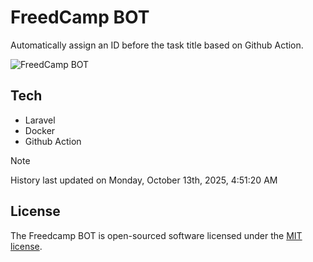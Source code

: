 # FreedCamp BOT

Automatically assign an ID before the task title based on Github Action.

![FreedCamp BOT](https://repository-images.githubusercontent.com/737932867/7d34798b-2680-471c-b089-a78a718d3d6a)

## Tech

- Laravel
- Docker
- Github Action

> [!NOTE]  
> History last updated on Monday, October 13th, 2025, 4:51:20 AM

## License

The Freedcamp BOT is open-sourced software licensed under the [MIT license](https://opensource.org/licenses/MIT).
